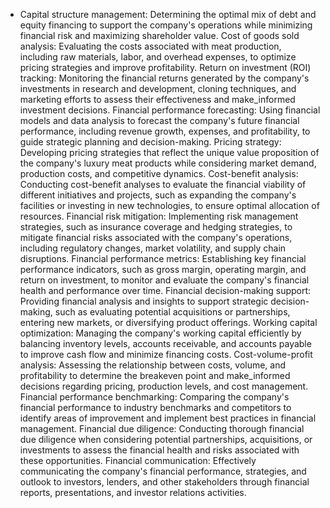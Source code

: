   - Capital structure management: Determining the optimal mix of debt and equity financing to support the company's operations while minimizing financial risk and maximizing shareholder value.
   Cost of goods sold analysis: Evaluating the costs associated with meat production, including raw materials, labor, and overhead expenses, to optimize pricing strategies and improve profitability.
   Return on investment (ROI) tracking: Monitoring the financial returns generated by the company's investments in research and development, cloning techniques, and marketing efforts to assess their effectiveness and make_informed investment decisions.
   Financial performance forecasting: Using financial models and data analysis to forecast the company's future financial performance, including revenue growth, expenses, and profitability, to guide strategic planning and decision-making.
   Pricing strategy: Developing pricing strategies that reflect the unique value proposition of the company's luxury meat products while considering market demand, production costs, and competitive dynamics.
   Cost-benefit analysis: Conducting cost-benefit analyses to evaluate the financial viability of different initiatives and projects, such as expanding the company's facilities or investing in new technologies, to ensure optimal allocation of resources.
   Financial risk mitigation: Implementing risk management strategies, such as insurance coverage and hedging strategies, to mitigate financial risks associated with the company's operations, including regulatory changes, market volatility, and supply chain disruptions.
   Financial performance metrics: Establishing key financial performance indicators, such as gross margin, operating margin, and return on investment, to monitor and evaluate the company's financial health and performance over time.
   Financial decision-making support: Providing financial analysis and insights to support strategic decision-making, such as evaluating potential acquisitions or partnerships, entering new markets, or diversifying product offerings.
   Working capital optimization: Managing the company's working capital efficiently by balancing inventory levels, accounts receivable, and accounts payable to improve cash flow and minimize financing costs.
   Cost-volume-profit analysis: Assessing the relationship between costs, volume, and profitability to determine the breakeven point and make_informed decisions regarding pricing, production levels, and cost management.
   Financial performance benchmarking: Comparing the company's financial performance to industry benchmarks and competitors to identify areas of improvement and implement best practices in financial management.
   Financial due diligence: Conducting thorough financial due diligence when considering potential partnerships, acquisitions, or investments to assess the financial health and risks associated with these opportunities.
   Financial communication: Effectively communicating the company's financial performance, strategies, and outlook to investors, lenders, and other stakeholders through financial reports, presentations, and investor relations activities.

